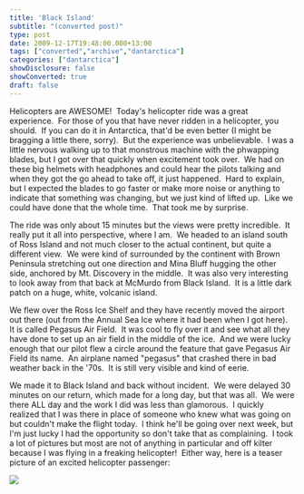 ```yaml
---
title: 'Black Island'
subtitle: "(converted post)"
type: post
date: 2009-12-17T19:48:00.000+13:00
tags: ["converted","archive","dantarctica"]
categories: ["dantarctica"]
showDisclosure: false
showConverted: true
draft: false
---
```


Helicopters are AWESOME!  Today's helicopter ride was a great experience.  For those of you that have never ridden in a helicopter, you should.  If you can do it in Antarctica, that'd be even better (I might be bragging a little there, sorry).  But the experience was unbelievable.  I was a little nervous walking up to that monstrous machine with the phwapping blades, but I got over that quickly when excitement took over.  We had on these big helmets with headphones and could hear the pilots talking and when they got the go ahead to take off, it just happened.  Hard to explain, but I expected the blades to go faster or make more noise or anything to indicate that something was changing, but we just kind of lifted up.  Like we could have done that the whole time.  That took me by surprise.  
  
The ride was only about 15 minutes but the views were pretty incredible.  It really put it all into perspective, where I am.  We headed to an island south of Ross Island and not much closer to the actual continent, but quite a different view.  We were kind of surrounded by the continent with Brown Peninsula stretching out one direction and Mina Bluff hugging the other side, anchored by Mt. Discovery in the middle.  It was also very interesting to look away from that back at McMurdo from Black Island.  It is a little dark patch on a huge, white, volcanic island.  
  
We flew over the Ross Ice Shelf and they have recently moved the airport out there (out from the Annual Sea Ice where it had been when I got here).  It is called Pegasus Air Field.  It was cool to fly over it and see what all they have done to set up an air field in the middle of the ice.  And we were lucky enough that our pilot flew a circle around the feature that gave Pegasus Air Field its name.  An airplane named "pegasus" that crashed there in bad weather back in the '70s.  It is still very visible and kind of eerie.  
  
We made it to Black Island and back without incident.  We were delayed 30 minutes on our return, which made for a long day, but that was all.  We were there ALL day and the work I did was less than glamorous.  I quickly realized that I was there in place of someone who knew what was going on but couldn't make the flight today.  I think he'll be going over next week, but I'm just lucky I had the opportunity so don't take that as complaining.  I took a lot of pictures but most are not of anything in particular and off kilter because I was flying in a freaking helicopter!  Either way, here is a teaser picture of an excited helicopter passenger:  

[![](http://lh6.ggpht.com/_WucH0HQjOPM/SynJ4x7VR3I/AAAAAAAAA2o/BrkekPR4BS8/s320/PICT1773.jpg)](http://lh6.ggpht.com/_WucH0HQjOPM/SynJ4x7VR3I/AAAAAAAAA2o/BrkekPR4BS8/s1600/PICT1773.jpg)
